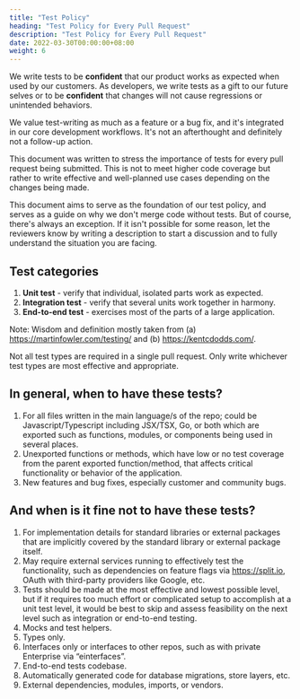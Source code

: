 ```yaml
---
title: "Test Policy"
heading: "Test Policy for Every Pull Request"
description: "Test Policy for Every Pull Request"
date: 2022-03-30T00:00:00+08:00
weight: 6
---
```


We write tests to be __confident__ that our product works as expected when used by our customers. As developers, we write tests as a gift to our future selves or to be __confident__ that changes will not cause regressions or unintended behaviors.

We value test-writing as much as a feature or a bug fix, and it's integrated in our core development workflows. It's not an afterthought and definitely not a follow-up action.

This document was written to stress the importance of tests for every pull request being submitted. This is not to meet higher code coverage but rather to write effective and well-planned use cases depending on the changes being made.

This document aims to serve as the foundation of our test policy, and serves as a guide on why we don't merge code without tests. But of course, there's always an exception. If it isn't possible for some reason, let the reviewers know by writing a description to start a discussion and to fully understand the situation you are facing.

Test categories
---------------
1. __Unit test__ - verify that individual, isolated parts work as expected.
2. __Integration test__ - verify that several units work together in harmony.
3. __End-to-end test__ - exercises most of the parts of a large application.

Note: Wisdom and definition mostly taken from (a) https://martinfowler.com/testing/ and (b) https://kentcdodds.com/.

Not all test types are required in a single pull request. Only write whichever test types are most effective and appropriate.

In general, when to have these tests?
-------------------------------------
1. For all files written in the main language/s of the repo; could be Javascript/Typescript including JSX/TSX, Go, or both which are exported such as functions, modules, or components being used in several places.
2. Unexported functions or methods, which have low or no test coverage from the parent exported function/method, that affects critical functionality or behavior of the application.
3. New features and bug fixes, especially customer and community bugs.

And when is it fine not to have these tests?
--------------------------------------------
1. For implementation details for standard libraries or external packages that are implicitly covered by the standard library or external package itself.
2. May require external services running to effectively test the functionality, such as dependencies on feature flags via https://split.io, OAuth with third-party providers like Google, etc.
3. Tests should be made at the most effective and lowest possible level, but if it requires too much effort or complicated setup to accomplish at a unit test level, it would be best to skip and assess feasibility on the next level such as integration or end-to-end testing.
4. Mocks and test helpers.
5. Types only.
6. Interfaces only or interfaces to other repos, such as with private Enterprise via “einterfaces”.
7. End-to-end tests codebase.
8. Automatically generated code for database migrations, store layers, etc.
9. External dependencies, modules, imports, or vendors.
